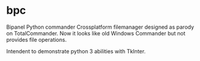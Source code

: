 # bpc
Bipanel Python commander
Crossplatform filemanager designed as parody on TotalCommander. 
Now it looks like old Windows Commander but not provides file operations.

Intendent to demonstrate python 3 abilities with TkInter.